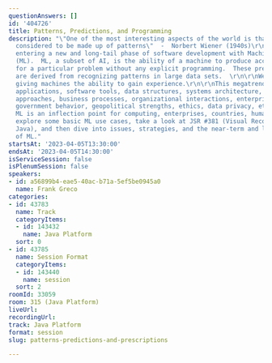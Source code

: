 ```yaml
---
questionAnswers: []
id: '404726'
title: Patterns, Predictions, and Programming
description: "\"One of the most interesting aspects of the world is that it can be
  considered to be made up of patterns\"  -  Norbert Wiener (1940s)\r\n\r\nWe are
  entering a new and long-tail phase of software development with Machine Learning
  (ML).  ML, a subset of AI, is the ability of a machine to produce accurate results
  for a particular problem without any explicit programming.  These predictive results
  are derived from recognizing patterns in large data sets.  \r\n\r\nWe are effectively
  giving machines the ability to gain experience.\r\n\r\nThis megatrend affects our
  applications, software tools, data structures, systems architecture, new hardware
  approaches, business processes, organizational interactions, enterprise strategies,
  government behavior, geopolitical strengths, ethics, data privacy, etc.  In essence,
  ML is an inflection point for computing, enterprises, countries, humanity, and civilization.\r\n\r\nWe’ll
  explore some basic ML use cases, take a look at JSR #381 (Visual Recognition for
  Java), and then dive into issues, strategies, and the near-term and long-term directions
  of ML."
startsAt: '2023-04-05T13:30:00'
endsAt: '2023-04-05T14:30:00'
isServiceSession: false
isPlenumSession: false
speakers:
- id: a56899b4-eae5-40ac-b71a-5ef5be0945a0
  name: Frank Greco
categories:
- id: 43783
  name: Track
  categoryItems:
  - id: 143432
    name: Java Platform
  sort: 0
- id: 43785
  name: Session Format
  categoryItems:
  - id: 143440
    name: session
  sort: 2
roomId: 33059
room: 315 (Java Platform)
liveUrl: 
recordingUrl: 
track: Java Platform
format: session
slug: patterns-predictions-and-prescriptions

---
```

